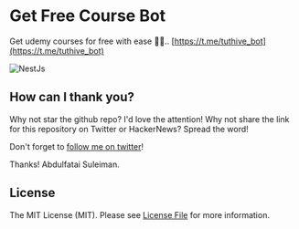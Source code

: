 # Get Free Course Bot

Get udemy courses for free with ease 🚀🚀.. [https://t.me/tuthive_bot](https://t.me/tuthive_bot)

![NestJs](https://user-images.githubusercontent.com/46509072/94725499-c52a8880-0353-11eb-95ba-0e27e58f3c64.png)

## How can I thank you?

Why not star the github repo? I'd love the attention! Why not share the link for this repository on Twitter or HackerNews? Spread the word!

Don't forget to [follow me on twitter](https://twitter.com/iamnotstatic)!

Thanks!
Abdulfatai Suleiman.

## License

The MIT License (MIT). Please see [License File](LICENSE.md) for more information.
